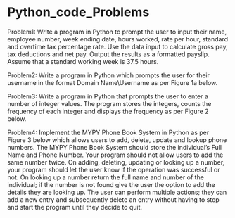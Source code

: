 # Python_code_Problems
Problem1: Write a program in Python to prompt the user to input their name, employee number, week ending date, hours worked, rate per hour, standard and overtime tax percentage rate. Use the 
data input to calculate gross pay, tax deductions and net pay. Output the results as a formatted payslip. Assume that a standard working week is 37.5 hours.


Problem2: Write a program in Python which prompts the user for their username in the format Domain Name\Username as per Figure 1a below.

Problem3: Write a program in Python that prompts the user to enter a number of integer values. The program stores the integers, counts the frequency of each integer and displays the frequency as per Figure 2 below.

Problem4: Implement the MYPY Phone Book System in Python as per Figure 3 below which allows users to add, delete, update and lookup phone numbers. The MYPY Phone Book System 
should store the individual’s Full Name and Phone Number. Your program should not allow users to add the same number twice. On adding, deleting, updating or looking up a number, 
your program should let the user know if the operation was successful or not. On looking up a number return the full name and number of the individual; if the number is not found give 
the user the option to add the details they are looking up. The user can perform multiple actions; they can add a new entry and subsequently delete an entry without having to stop and start the program until they decide to quit.
